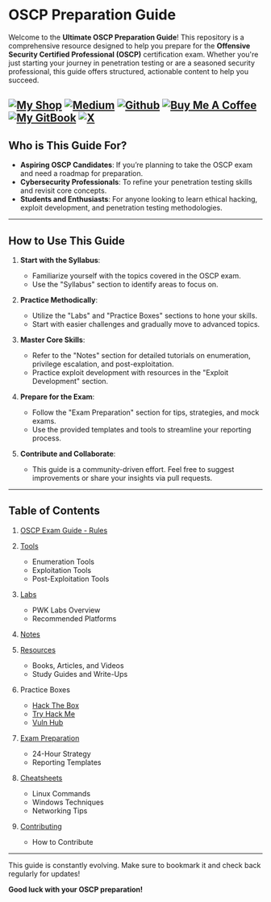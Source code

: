 # OSCP Preparation Guide

Welcome to the **Ultimate OSCP Preparation Guide**! This repository is a comprehensive resource designed to help you prepare for the **Offensive Security Certified Professional (OSCP)** certification exam. Whether you're just starting your journey in penetration testing or are a seasoned security professional, this guide offers structured, actionable content to help you succeed.

[![My Shop](https://img.shields.io/badge/My%20Shop-verylazytech-%23FFDD00?style=flat&logo=buy-me-a-coffee&logoColor=yellow)](https://buymeacoffee.com/verylazytech/extras)
[![Medium](https://img.shields.io/badge/Medium-%40verylazytech-%231572B6?style=flat&logo=medium&logoColor=white)](https://medium.com/@verylazytech)
[![Github](https://img.shields.io/badge/Github-verylazytech-%23181717?style=flat&logo=github&logoColor=white)](https://github.com/verylazytech)
[![Buy Me A Coffee](https://img.shields.io/badge/Buy%20Me%20A%20Coffee-verylazytech-%23FFDD00?style=flat&logo=buy-me-a-coffee&logoColor=yellow)](https://buymeacoffee.com/verylazytech)
[![My GitBook](https://img.shields.io/badge/My%20GitBook-VeryLazyTech-%23FFDD00?style=flat&logo=gitbook&logoColor=white)](https://www.verylazytech.com)
[![X](https://img.shields.io/twitter/url?url=https%3A%2F%2Fx.com%2Fverylazytech)](https://x.com/verylazytech)
---

## Who is This Guide For?
- **Aspiring OSCP Candidates**: If you’re planning to take the OSCP exam and need a roadmap for preparation.
- **Cybersecurity Professionals**: To refine your penetration testing skills and revisit core concepts.
- **Students and Enthusiasts**: For anyone looking to learn ethical hacking, exploit development, and penetration testing methodologies.

---

## How to Use This Guide
1. **Start with the Syllabus**:
   - Familiarize yourself with the topics covered in the OSCP exam.
   - Use the "Syllabus" section to identify areas to focus on.

2. **Practice Methodically**:
   - Utilize the "Labs" and "Practice Boxes" sections to hone your skills.
   - Start with easier challenges and gradually move to advanced topics.

3. **Master Core Skills**:
   - Refer to the "Notes" section for detailed tutorials on enumeration, privilege escalation, and post-exploitation.
   - Practice exploit development with resources in the "Exploit Development" section.

4. **Prepare for the Exam**:
   - Follow the "Exam Preparation" section for tips, strategies, and mock exams.
   - Use the provided templates and tools to streamline your reporting process.

5. **Contribute and Collaborate**:
   - This guide is a community-driven effort. Feel free to suggest improvements or share your insights via pull requests.

---

## Table of Contents
1. [OSCP Exam Guide - Rules](./Syllabus/OSCP-Exam-Guide.md)
   
2. [Tools](./Tools%20/Essential-Tools.md)
   - Enumeration Tools
   - Exploitation Tools
   - Post-Exploitation Tools

3. [Labs](Labs/PWK-Labs-Guide.md)
   - PWK Labs Overview
   - Recommended Platforms

4. [Notes](./Notes/Taking-Notes.md)

5. [Resources](./Resources/Study-Resources.md)
   - Books, Articles, and Videos
   - Study Guides and Write-Ups

6. Practice Boxes
   - [Hack The Box](./Practice-Boxes/HackTheBox.md)
   - [Try Hack Me](./Practice-Boxes/TryHackMe.md)
   - [Vuln Hub](./Practice-Boxes/VulnHub.md)

7. [Exam Preparation](./Exam-Preparation/OSCP-Exam-Tips.md)
   - 24-Hour Strategy
   - Reporting Templates

8. [Cheatsheets](./Cheatsheets/Linux.md)
   - Linux Commands
   - Windows Techniques
   - Networking Tips

9. [Contributing](./CONTRIBUTING.md)
    - How to Contribute

---

This guide is constantly evolving. Make sure to bookmark it and check back regularly for updates!

**Good luck with your OSCP preparation!**
